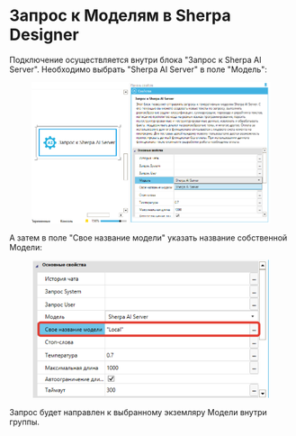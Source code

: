 # Запрос к Моделям в Sherpa Designer

Подключение осуществляется внутри блока "Запрос к Sherpa AI Server". Необходимо выбрать "Sherpa AI Server" в поле "Модель":

<figure><img src="../../../.gitbook/assets/2025-09-19_01-06-03.png" alt=""><figcaption></figcaption></figure>

А затем в поле "Свое название модели" указать название собственной Модели:

<figure><img src="../../../.gitbook/assets/изображение (4) (1) (1).png" alt=""><figcaption></figcaption></figure>

Запрос будет направлен к выбранному экземляру Модели внутри группы.
